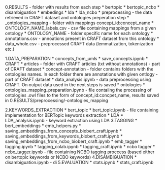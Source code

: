 0.RESULTS - folder with results from each step
    * bertopic
    * bertopic_ncbo
    * disambiguation
    * embedings
    * lda
    * lda_ncbo
    * preprocessing - the data retrieved in CRAFT dataset and ontologies preperation step
        * _ontologies_mapping - folder with mappings concept_id:concept_name
            * ONTOLOGY_NAME_labels.csv - csv file containing mappings from a given ontology
        * ONTOLOGY_NAME - folder specific name for each ontology
            * annotations.csv - annoations present in CRAFT dataset from this ontology 
        * data_whole.csv - preprocessed CRAFT data (lemmatization, tokenization etc.)

1.DATA_PREPARATION 
    * concepts_from_umls
        * save_concepts.ipynb
    * CRAFT
        * articles - folder with CRAFT articles (txt without annotations) - part of CRAFT dataset
        * concept-annotation - folder contains folders with the ontologies names. In each folder there are annotations with given ontlogy - part of CRAFT dataset
        * data_analysis.ipynb - data preprocessing using CRAFT. On output data used in the next steps is saved 
    * ontologies
        * ontologies_mapping_preparation.ipynb - file contaiing the processing of ontologies .owl files to the form of concept_id:concpet_name, results saved in 0.RESULTS/preprocessing/-ontologies_mapping

2.KEYWORDS_EXTRACTION
    * bert_topic
        * bert_topic.ipynb - file containing implementation for BERTopic keywords extraction
    * LDA
        * LDA_analysis.ipynb - keyword extraction using LDA
3.TAGGING
    * bert_embeddings
        * emb_helpers.py
        * saving_embeddings_from_concepts_biobert_craft.ipynb
        * saving_embeddings_from_keywords_biobert_craft.ipynb
        * saving_embeddings_from_ncbo_biobert_craft.ipynb
    * emb_tagger
        * tagging.ipynb
        * tagging_colab.ipynb
        * tagging_craft.ipynb
    * ncbo tagger
        * ncbo_tagger.ipynb - file containing NCBO tagging proccess (based either on bertopic keywords or NCBO keywords)
4.DISAMBIGUATION
    * disambiguation.ipynb - di
5.EVALUATION
    * stats.ipynb
    * stats_craft.ipynb